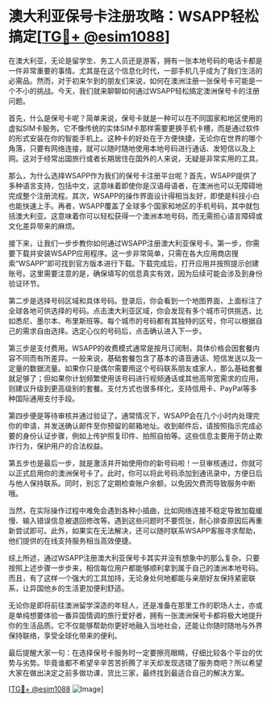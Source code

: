 # 澳大利亚保号卡注册攻略：WSAPP轻松搞定[[TG💪+ @esim1088](https://t.me/s/esim1088)]

在澳大利亚，无论是留学生、务工人员还是游客，拥有一张本地号码的电话卡都是一件非常重要的事情。尤其是在这个信息化时代，一部手机几乎成为了我们生活的必需品。然而，对于初来乍到的朋友们来说，如何在澳洲注册一张保号卡可能是一个不小的挑战。今天，我们就来聊聊如何通过WSAPP轻松搞定澳洲保号卡的注册问题。

首先，什么是保号卡呢？简单来说，保号卡就是一种可以在不同国家和地区使用的虚拟SIM卡服务。它不像传统的实体SIM卡那样需要更换手机卡槽，而是通过软件的形式安装在你的智能手机上。这种卡的好处在于方便快捷，无论你在世界的哪个角落，只要有网络连接，就可以随时随地使用本地号码进行通话、发短信以及上网。这对于经常出国旅行或者长期居住在国外的人来说，无疑是非常实用的工具。

那么，为什么选择WSAPP作为我们的保号卡注册平台呢？首先，WSAPP提供了多种语言支持，包括中文，这意味着即使你是汉语母语者，在澳洲也可以无障碍地完成整个注册流程。其次，WSAPP的操作界面设计得相当友好，即使是科技小白也能快速上手。再者，WSAPP覆盖了全球多个国家和地区的手机号码，其中就包括澳大利亚。这意味着你可以轻松获得一个澳洲本地号码，而无需担心语言障碍或文化差异带来的麻烦。

接下来，让我们一步步教你如何通过WSAPP注册澳大利亚保号卡。第一步，你需要下载并安装WSAPP应用程序。这一步非常简单，只需在各大应用商店搜索“WSAPP”即可找到官方版本进行下载。下载完成后，打开应用并按照提示创建账号。这里需要注意的是，确保填写的信息真实有效，因为后续可能会涉及到身份验证环节。

第二步是选择号码区域和具体号码。登录后，你会看到一个地图界面，上面标注了全球各地可供选择的号码。点击澳大利亚区域，你会发现有多个城市可供挑选，比如悉尼、墨尔本、布里斯班等。每个城市的号码都有其独特的区号，你可以根据自己的需求自由选择。选定心仪的号码后，点击确认进入下一步。

第三步是支付费用。WSAPP的收费模式通常是按月订阅制，具体价格会因套餐内容不同而有所差异。一般来说，基础套餐包含了基本的语音通话、短信发送以及一定量的数据流量。如果你只是偶尔需要用这个号码联系朋友或家人，那么基础套餐就足够了；但如果你计划频繁使用该号码进行视频通话或其他高带宽需求的应用，则建议升级到更高级别的套餐。支付方式也很多样化，支持信用卡、PayPal等多种国际通用支付手段。

第四步便是等待审核并通过验证了。通常情况下，WSAPP会在几个小时内处理完你的申请，并发送确认邮件至你预留的邮箱地址。收到邮件后，请按照指示完成必要的身份认证步骤，例如上传护照复印件、拍照自拍等。这些信息主要用于防止欺诈行为，保护用户的合法权益。

第五步也是最后一步，就是激活并开始使用你的新号码啦！一旦审核通过，你就可以正式启用你的澳洲保号卡了。此时，你可以将此号码添加到通讯录中，方便日后与他人保持联系。同时，别忘了定期检查账户余额，以免因欠费而导致服务中断哦。

当然，在实际操作过程中难免会遇到各种小插曲，比如网络连接不稳定导致加载缓慢、输入错误信息被退回修改等。遇到这些问题时不要慌张，耐心排查原因后再重新尝试即可。此外，如果实在无法解决，还可以随时联系WSAPP客服寻求帮助，他们提供的在线支持服务相当高效便捷。

综上所述，通过WSAPP注册澳大利亚保号卡其实并没有想象中的那么复杂。只要按照上述步骤一步步来，相信每位用户都能够顺利拿到属于自己的澳洲本地号码。而且，有了这样一个强大的工具加持，无论身处何地都能与亲朋好友保持紧密联系，让异国他乡的生活更加便利舒适。

无论你是即将前往澳洲留学深造的年轻人，还是准备在那里工作的职场人士，亦或是单纯想要体验一番异国情调的旅行爱好者，拥有一张澳洲保号卡都将极大地提升你的生活品质。它不仅能够帮助你更好地融入当地社会，还能让你随时随地与外界保持联络，享受全球化带来的便利。

最后提醒大家一句：在选择保号卡服务时一定要擦亮眼睛，仔细比较各个平台的优势与劣势。毕竟谁都不希望辛辛苦苦折腾了半天却发现选错了服务商吧？所以希望大家在做出决定之前多做功课，货比三家，最终找到最适合自己的解决方案。

[[TG💪+ @esim1088](https://t.me/s/esim1088) ![Image](https://i.postimg.cc/4NQfJmqS/Snipaste-2025-05-13-00-14-12.png)]